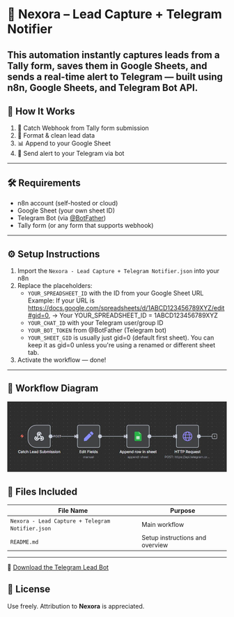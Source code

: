 # 🚀 Nexora – Lead Capture + Telegram Notifier
This automation instantly captures leads from a Tally form, saves them in Google Sheets, and sends a real-time alert to Telegram — built using **n8n**, **Google Sheets**, and **Telegram Bot API**.
---
## 🔧 How It Works
1. 🧲 Catch Webhook from Tally form submission  
2. 📝 Format & clean lead data  
3. 📊 Append to your Google Sheet  
4. 📩 Send alert to your Telegram via bot
---
## 🛠 Requirements
- n8n account (self-hosted or cloud)
- Google Sheet (your own sheet ID)
- Telegram Bot (via [@BotFather](https://t.me/BotFather))
- Tally form (or any form that supports webhook)
---
## ⚙️ Setup Instructions
1. Import the `Nexora - Lead Capture + Telegram Notifier.json` into your n8n
2. Replace the placeholders:
   - `YOUR_SPREADSHEET_ID` with the ID from your Google Sheet URL  Example: If your URL is https://docs.google.com/spreadsheets/d/1ABCD123456789XYZ/edit#gid=0,
      → Your YOUR_SPREADSHEET_ID = 1ABCD123456789XYZ  
   - `YOUR_CHAT_ID` with your Telegram user/group ID
   - `YOUR_BOT_TOKEN` from @BotFather (Telegram bot)
   - `YOUR_SHEET_GID` is usually just gid=0 (default first sheet). You can keep it as gid=0 unless you're using a renamed or different sheet tab.
3. Activate the workflow — done!
---
## 🔁 Workflow Diagram
![N8N Workflow](https://github.com/NexoraFlow/nexora-lead-telegram-bot/raw/main/workflow-diagram.JPG)
## 📂 Files Included
| File Name | Purpose |
|-----------|---------|
| `Nexora - Lead Capture + Telegram Notifier.json` | Main workflow |
| `README.md` | Setup instructions and overview |
---
🎁 [Download the Telegram Lead Bot](https://nexoraflow.gumroad.com/l/telegram-lead-bot)
## 🔐 License
Use freely. Attribution to **Nexora** is appreciated.
